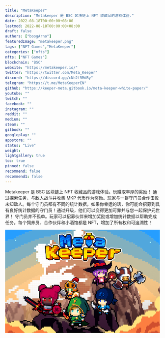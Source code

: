 ```yaml
---
title: "MetaKeeper"
description: "Metakeeper 是 BSC 区块链上 NFT 收藏品的游戏体验."
date: 2022-08-18T00:00:00+08:00
lastmod: 2022-08-18T00:00:00+08:00
draft: false
authors: ["boogArno"]
featuredImage: "metakeeper.png"
tags: ["NFT Games","MetaKeeper"]
categories: ["nfts"]
nfts: ["NFT Games"]
blockchain: "BSC"
website: "https://metakeeper.io/"
twitter: "https://twitter.com/Meta_Keeper"
discord: "https://discord.gg/cNh2f5MdRy"
telegram: "https://t.me/MetaKeeperEN"
github: "https://keeper-meta.gitbook.io/meta-keeper-white-paper/"
youtube: ""
twitch: ""
facebook: ""
instagram: ""
reddit: ""
medium: ""
steam: ""
gitbook: ""
googleplay: ""
appstore: ""
status: "Live"
weight: 
lightgallery: true
toc: true
pinned: false
recommend: false
recommend1: false
---
```

Metakeeper 是 BSC 区块链上 NFT 收藏品的游戏体验。玩赚取丰厚的奖励！
通过探索任务，与敌人战斗并收集 MKP 代币作为奖励。玩家与一群守门员合作击败未知敌人。每个守门员都有不同的统计数据，如果你幸运的话，你可能会招募到具有良好统计数据的守门员！通过升级，他们可以变得更加可靠并与您一起保护元世界！
守门员并不孤单。玩家可以招募伙伴来增加奖励或增加统计数据以帮助完成任务。每个饲养员、合作伙伴和小酒馆都是 NFT，增加了所有权和可追溯性！

![metakeeper-dapp-games-bsc-image1_e3dd94e83459ee62dd38ac889f389f69](metakeeper-dapp-games-bsc-image1_e3dd94e83459ee62dd38ac889f389f69.png)
